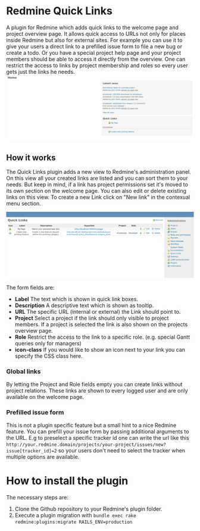 # Redmine Quick Links
A plugin for Redmine which adds quick links to the welcome page and project overview page.
It allows quick access to URLs not only for places inside Redmine but also for external sites.
For example you can use it to give your users a direct link to a prefilled issue form to file a new bug or create a todo.
Or you have a special project help page and your project members should be able to access it directly from the overview. One can restrict the access to links by project membership and roles so every user gets just the links he needs. 
![Welcome page view](screenshots/welcome-page.png)

## How it works
The Quick Links plugin adds a new view to Redmine's administration panel. On this view all your created links are listed and you can sort them to your needs. But keep in mind, if a link has project permissions set it's moved to its own section on the welcome page. You can also edit or delete existing links on this view. To create a new Link click on "New link" in the contexual menu section.

![Admin panel view](screenshots/admin-panel.png)

The form fields are:

- **Label** The text which is shown in quick link boxes.
- **Description** A descriptive text which is shown as tooltip.
- **URL** The specific URL (internal or external) the Link should point to.
- **Project** Select a project if the link should only visible to project members. If a project is selected the link is also shown on the projects overview page.
- **Role** Restrict the access to the link to a specific role. (e.g. special Gantt queries only for managers)
- **icon-class** If you would like to show an icon next to your link you can specify the CSS class here.

### Global links
By letting the Project and Role fields empty you can create links without project relations. These links are shown to every logged user and are only available on the welcome page.

### Prefilled issue form
This is not a plugin specific feature but a small hint to a nice Redmine feature. You can prefill your issue form by passing additional arguments to the URL. E.g to preselect a specific tracker id one can write the url like this `http://your.redmine.domain/projects/your-project/issues/new?issue[tracker_id]=2` so your users don't need to select the tracker when multiple options are available.

# How to install the plugin
The necessary steps are:
1. Clone the Github repository to your Redmine's plugin folder.
1. Execute a plugin migration with `bundle exec rake redmine:plugins:migrate RAILS_ENV=production`

 
